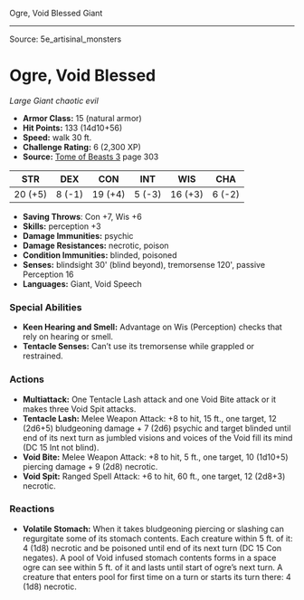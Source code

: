 <MonsterName/>Ogre, Void Blessed</MonsterName>
<CreatureType/>Giant</CreatureType>



---

Source: 5e_artisinal_monsters

# Ogre, Void Blessed

*Large* *Giant* *chaotic evil*

- **Armor Class:** 15 (natural armor)
- **Hit Points:** 133 (14d10+56)
- **Speed:** walk 30 ft.
- **Challenge Rating:** 6 (2,300 XP)
- **Source:** [Tome of Beasts 3](https://koboldpress.com/kpstore/product/tome-of-beasts-3-for-5th-edition/) page 303

| STR | DEX | CON | INT | WIS | CHA |
| --- | --- | --- | --- | --- | --- |
| 20 (+5) | 8 (-1) | 19 (+4) | 5 (-3) | 16 (+3) | 6 (-2) |

- **Saving Throws**: Con +7, Wis +6
- **Skills:** perception +3
- **Damage Immunities:** psychic
- **Damage Resistances:** necrotic, poison
- **Condition Immunities:** blinded, poisoned
- **Senses:** blindsight 30' (blind beyond), tremorsense 120', passive Perception 16
- **Languages:** Giant, Void Speech

### Special Abilities

- **Keen Hearing and Smell:** Advantage on Wis (Perception) checks that rely on hearing or smell.
- **Tentacle Senses:** Can’t use its tremorsense while grappled or restrained.

### Actions

- **Multiattack:** One Tentacle Lash attack and one Void Bite attack or it makes three Void Spit attacks.
- **Tentacle Lash:** Melee Weapon Attack: +8 to hit, 15 ft., one target, 12 (2d6+5) bludgeoning damage + 7 (2d6) psychic and target blinded until end of its next turn as jumbled visions and voices of the Void fill its mind (DC 15 Int not blind).
- **Void Bite:** Melee Weapon Attack: +8 to hit, 5 ft., one target, 10 (1d10+5) piercing damage + 9 (2d8) necrotic.
- **Void Spit:** Ranged Spell Attack: +6 to hit, 60 ft., one target, 12 (2d8+3) necrotic.

### Reactions

- **Volatile Stomach:** When it takes bludgeoning piercing or slashing can regurgitate some of its stomach contents. Each creature within 5 ft. of it: 4 (1d8) necrotic and be poisoned until end of its next turn (DC 15 Con negates). A pool of Void infused stomach contents forms in a space ogre can see within 5 ft. of it and lasts until start of ogre’s next turn. A creature that enters pool for first time on a turn or starts its turn there: 4 (1d8) necrotic.




